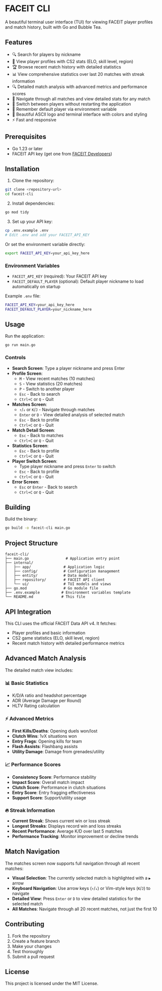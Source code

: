 # FACEIT CLI

A beautiful terminal user interface (TUI) for viewing FACEIT player profiles and match history, built with Go and Bubble Tea.

## Features

- 🔍 Search for players by nickname
- 👤 View player profiles with CS2 stats (ELO, skill level, region)
- 🏆 Browse recent match history with detailed statistics
- 📊 View comprehensive statistics over last 20 matches with streak information
- 🔍 Detailed match analysis with advanced metrics and performance scores
- 🎯 Navigate through all matches and view detailed stats for any match
- 🔄 Switch between players without restarting the application
- 💾 Remember default player via environment variable
- 🎨 Beautiful ASCII logo and terminal interface with colors and styling
- ⚡ Fast and responsive

## Prerequisites

- Go 1.23 or later
- FACEIT API key (get one from [FACEIT Developers](https://developers.faceit.com/))

## Installation

1. Clone the repository:
```bash
git clone <repository-url>
cd faceit-cli
```

2. Install dependencies:
```bash
go mod tidy
```

3. Set up your API key:
```bash
cp .env.example .env
# Edit .env and add your FACEIT_API_KEY
```

Or set the environment variable directly:
```bash
export FACEIT_API_KEY=your_api_key_here
```

### Environment Variables

- `FACEIT_API_KEY` (required): Your FACEIT API key
- `FACEIT_DEFAULT_PLAYER` (optional): Default player nickname to load automatically on startup

Example `.env` file:
```bash
FACEIT_API_KEY=your_api_key_here
FACEIT_DEFAULT_PLAYER=your_nickname_here
```

## Usage

Run the application:
```bash
go run main.go
```

### Controls

- **Search Screen**: Type a player nickname and press Enter
- **Profile Screen**: 
  - `M` - View recent matches (10 matches)
  - `S` - View statistics (20 matches)
  - `P` - Switch to another player
  - `Esc` - Back to search
  - `Ctrl+C` or `Q` - Quit
- **Matches Screen**:
  - `↑`/`↓` or `K`/`J` - Navigate through matches
  - `Enter` or `D` - View detailed analysis of selected match
  - `Esc` - Back to profile
  - `Ctrl+C` or `Q` - Quit
- **Match Detail Screen**:
  - `Esc` - Back to matches
  - `Ctrl+C` or `Q` - Quit
- **Statistics Screen**:
  - `Esc` - Back to profile
  - `Ctrl+C` or `Q` - Quit
- **Player Switch Screen**:
  - Type player nickname and press `Enter` to switch
  - `Esc` - Back to profile
  - `Ctrl+C` or `Q` - Quit
- **Error Screen**:
  - `Esc` or `Enter` - Back to search
  - `Ctrl+C` or `Q` - Quit

## Building

Build the binary:
```bash
go build -o faceit-cli main.go
```

## Project Structure

```
faceit-cli/
├── main.go                 # Application entry point
├── internal/
│   ├── app/               # Application logic
│   ├── config/            # Configuration management
│   ├── entity/            # Data models
│   ├── repository/        # FACEIT API client
│   └── ui/                # TUI models and views
├── go.mod                 # Go module file
├── .env.example          # Environment variables template
└── README.md             # This file
```

## API Integration

This CLI uses the official FACEIT Data API v4. It fetches:
- Player profiles and basic information
- CS2 game statistics (ELO, skill level, region)
- Recent match history with detailed performance metrics

## Advanced Match Analysis

The detailed match view includes:

### 📊 Basic Statistics
- K/D/A ratio and headshot percentage
- ADR (Average Damage per Round)
- HLTV Rating calculation

### ⚡ Advanced Metrics
- **First Kills/Deaths**: Opening duels won/lost
- **Clutch Wins**: 1vX situations won
- **Entry Frags**: Opening kills for team
- **Flash Assists**: Flashbang assists
- **Utility Damage**: Damage from grenades/utility

### 📈 Performance Scores
- **Consistency Score**: Performance stability
- **Impact Score**: Overall match impact
- **Clutch Score**: Performance in clutch situations
- **Entry Score**: Entry fragging effectiveness
- **Support Score**: Support/utility usage

### 🔥 Streak Information
- **Current Streak**: Shows current win or loss streak
- **Longest Streaks**: Displays record win and loss streaks
- **Recent Performance**: Average K/D over last 5 matches
- **Performance Tracking**: Monitor improvement or decline trends



## Match Navigation

The matches screen now supports full navigation through all recent matches:

- **Visual Selection**: The currently selected match is highlighted with a `▶` arrow
- **Keyboard Navigation**: Use arrow keys (`↑`/`↓`) or Vim-style keys (`K`/`J`) to navigate
- **Detailed View**: Press `Enter` or `D` to view detailed statistics for the selected match
- **All Matches**: Navigate through all 20 recent matches, not just the first 10

## Contributing

1. Fork the repository
2. Create a feature branch
3. Make your changes
4. Test thoroughly
5. Submit a pull request

## License

This project is licensed under the MIT License.
